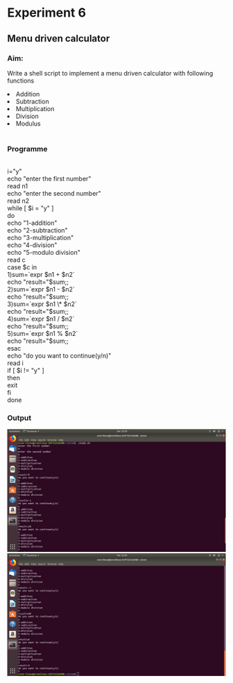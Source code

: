 # <Text align="center">Experiment 6 </Text>
## <centre>Menu driven calculator</centre>
### Aim:
Write a shell script to implement a menu driven calculator with following functions
<li>Addition</li>
<li>Subtraction</li>
<li>Multiplication</li>
<li>Division</li>
<li>Modulus</li>
<br>

### Programme
<br>
i="y"<br>
echo "enter the first number"<br>
read n1<br>
echo "enter the second number"<br>
read n2<br>
while [ $i = "y" ]<br>
	do<br>
	echo "1-addition"<br>
	echo "2-subtraction"<br>
	echo "3-multiplication"<br>
	echo "4-division"<br>
	echo "5-modulo division"<br>
	read c<br>
	case $c in<br>
1)sum=`expr $n1 + $n2`<br>
	echo "result="$sum;;<br>
2)sum=`expr $n1 - $n2`<br>
	echo "result="$sum;;<br>
3)sum=`expr $n1 \* $n2`<br>
	echo "result="$sum;;<br>
4)sum=`expr $n1 / $n2`<br>
	echo "result="$sum;;<br>
5)sum=`expr $n1 % $n2`<br>
	echo "result="$sum;;<br>
esac<br>
	echo "do you want to continue(y/n)"<br>
read i<br>
if [ $i != "y" ]<br>
	then<br>
	exit<br>
fi<br>
done<br>

### Output
![](https://raw.githubusercontent.com/sreejiths1979/foss/master/exp6_1.png)<br>
![](https://raw.githubusercontent.com/sreejiths1979/foss/master/exp6_2.png)<br>

